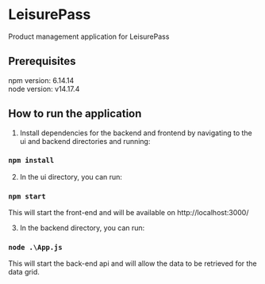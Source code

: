 # LeisurePass

Product management application for LeisurePass

## Prerequisites

npm version: 6.14.14 \
node version: v14.17.4

## How to run the application

1. Install dependencies for the backend and frontend by navigating to the ui and backend directories and running:

### `npm install`

2. In the ui directory, you can run:

### `npm start`

This will start the front-end and will be available on http://localhost:3000/

3. In the backend directory, you can run:

### `node .\App.js`

This will start the back-end api and will allow the data to be retrieved for the data grid.
